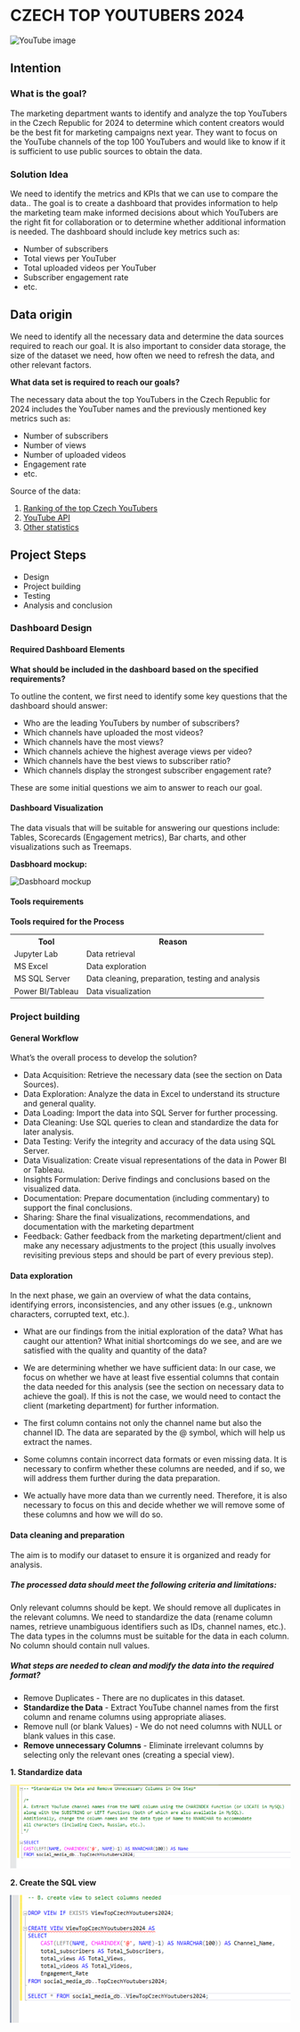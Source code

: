 # CZECH TOP YOUTUBERS 2024


![YouTube image](assets/images/youTubers.jpg)

## Intention

### What is the goal?
The marketing department wants to identify and analyze the top YouTubers in the Czech Republic for 2024 to determine which content creators would be the best fit for marketing campaigns next year. They want to focus on the YouTube channels of the top 100 YouTubers and would like to know if it is sufficient to use public sources to obtain the data.

### Solution Idea
We need to identify the metrics and KPIs that we can use to compare the data..
The goal is to create a dashboard that provides information to help the marketing team make informed decisions about which YouTubers are the right fit for collaboration or to determine whether additional information is needed. The dashboard should include key metrics such as:
- Number of subscribers
- Total views per YouTuber
- Total uploaded videos per YouTuber
- Subscriber engagement rate
- etc.

## Data origin
We need to identify all the necessary data and determine the data sources required to reach our goal. It is also important to consider data storage, the size of the dataset we need, how often we need to refresh the data, and other relevant factors.

**What data set is required to reach our goals?**  

The necessary data about the top YouTubers in the Czech Republic for 2024 includes the YouTuber names and the previously mentioned key metrics such as:

- Number of subscribers
- Number of views
- Number of uploaded videos
- Engagement rate
- etc.

Source of the data: 
1) <a href="https://starngage.com/plus/en-us/influencer/ranking/youtube/czech-republic" target="_blank">Ranking of the top Czech YouTubers</a>  
2) <a href="https://developers.google.com/youtube/v3/getting-started" target="_blank">YouTube API</a>  
3) <a href="https://hypeauditor.com" target="_blank">Other statistics</a>

## Project Steps

- Design
- Project building
- Testing
- Analysis and conclusion

### Dashboard Design

#### Required Dashboard Elements

**What should be included in the dashboard based on the specified requirements?**  

To outline the content, we first need to identify some key questions that the dashboard should answer:

- Who are the leading YouTubers by number of subscribers?
- Which channels have uploaded the most videos?
- Which channels have the most views?
- Which channels achieve the highest average views per video?
- Which channels have the best views to subscriber ratio?
- Which channels display the strongest subscriber engagement rate?

These are some initial questions we aim to answer to reach our goal.

#### Dashboard Visualization

The data visuals that will be suitable for answering our questions include:  
Tables, Scorecards (Engagement metrics), Bar charts, and other visualizations such as Treemaps.

**Dasbhoard mockup:**

![Dasbhoard mockup](assets/images/TopYouTubers_CZ2024_DashboardMockup.png)

#### Tools requirements

**Tools required for the Process**

<table>
  <tr>
    <th style="text-align: center;">Tool</th>
    <th style="text-align: center;">Reason</th>
  </tr>
  <tr>
    <td style="text-align: left;">Jupyter Lab</td>
    <td style="text-align: left;">Data retrieval</td>
  </tr>
  <tr>
    <td style="text-align: left;">MS Excel</td>
    <td style="text-align: left;">Data exploration</td>
  </tr>
  <tr>
    <td style="text-align: left;">MS SQL Server</td>
    <td style="text-align: left;">Data cleaning, preparation, testing and analysis</td>
  </tr>
    <tr>
    <td style="text-align: left;">Power BI/Tableau</td>
    <td style="text-align: left;">Data visualization</td>
  </tr>
</table>

### Project building

#### General Workflow

What’s the overall process to develop the solution?

- Data Acquisition: Retrieve the necessary data (see the section on Data Sources).
- Data Exploration: Analyze the data in Excel to understand its structure and general quality.
- Data Loading: Import the data into SQL Server for further processing.
- Data Cleaning: Use SQL queries to clean and standardize the data for later analysis.
- Data Testing: Verify the integrity and accuracy of the data using SQL Server.
- Data Visualization: Create visual representations of the data in Power BI or Tableau.
- Insights Formulation: Derive findings and conclusions based on the visualized data.
- Documentation: Prepare documentation (including commentary) to support the final conclusions.
- Sharing: Share the final visualizations, recommendations, and documentation with the marketing department
- Feedback: Gather feedback from the marketing department/client and make any necessary adjustments to the project (this usually involves revisiting previous steps and should be part of every previous step).

#### Data exploration

In the next phase, we gain an overview of what the data contains, identifying errors, inconsistencies, and any other issues (e.g., unknown characters, corrupted text, etc.).

- What are our findings from the initial exploration of the data? What has caught our attention? What initial shortcomings do we see, and are we satisfied with the quality and quantity of the data?

 - We are determining whether we have sufficient data: In our case, we focus on whether we have at least five essential columns that contain the data needed for this analysis (see the section on necessary data to achieve the goal). If this is not the case, we would need to contact the client (marketing department) for further information.

- The first column contains not only the channel name but also the channel ID. The data are separated by the @ symbol, which will help us extract the names.

- Some columns contain incorrect data formats or even missing data. It is necessary to confirm whether these columns are needed, and if so, we will address them further during the data preparation.

- We actually have more data than we currently need. Therefore, it is also necessary to focus on this and decide whether we will remove some of these columns and how we will do so.

#### Data cleaning and preparation

The aim is to modify our dataset to ensure it is organized and ready for analysis.

##### The processed data should meet the following criteria and limitations:

Only relevant columns should be kept.
We should remove all duplicates in the relevant columns.
We need to standardize the data (rename column names, retrieve unambiguous identifiers such as IDs, channel names, etc.).
The data types in the columns must be suitable for the data in each column.
No column should contain null values.

##### What steps are needed to clean and modify the data into the required format?

- Remove Duplicates - There are no duplicates in this dataset.
- **Standardize the Data** - Extract YouTube channel names from the first column and rename columns using appropriate aliases.
- Remove null (or blank Values) - We do not need columns with NULL or blank values in this case.
- **Remove unnecessary Columns** - Eliminate irrelevant columns by selecting only the relevant ones (creating a special view).  

**1. Standardize data**  

![1. step of data cleaning](assets/images/1.step-standardize_data.png)

**2. Create the SQL view**  

![2. step of data cleaning](assets/images/2.step-create_view.png)
